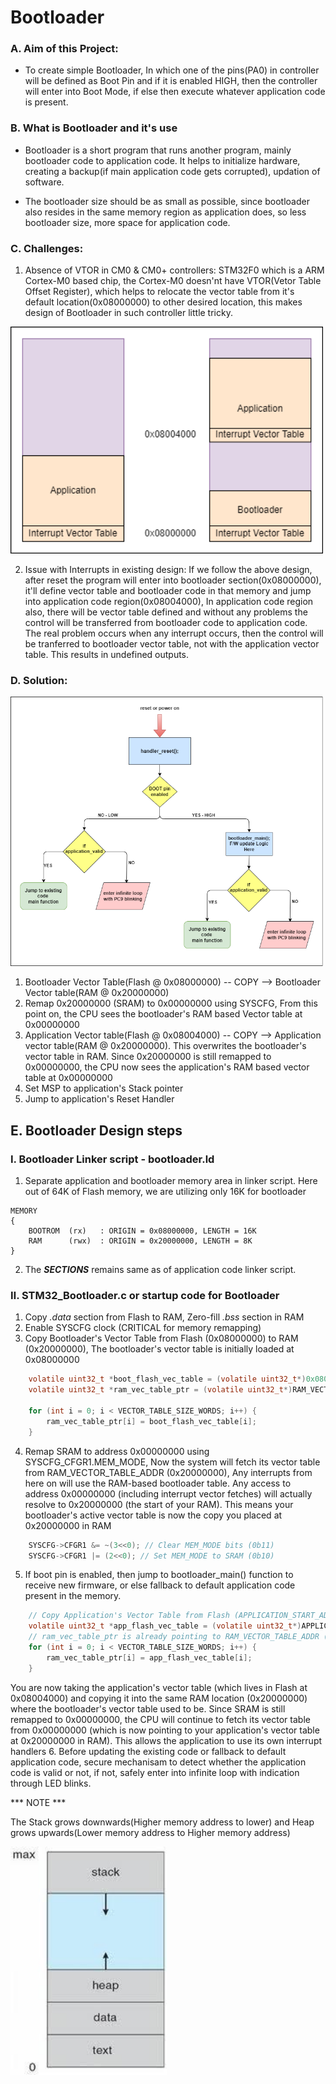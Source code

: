 # Bootloader

### A. Aim of this Project:
* To create simple Bootloader, In which one of the pins(PA0) in controller will be defined as Boot Pin and if it is enabled HIGH, then the controller will enter into Boot Mode, if else then execute whatever application code is present.

### B. What is Bootloader and it's use

* Bootloader is a short program that runs another program, mainly bootloader code to application code. It helps to initialize hardware, creating a backup(if main application code gets corrupted), updation of software.<br>

* The bootloader size should be as small as possible, since bootloader also resides in the same memory region as application does, so less bootloader size, more space for application code.<br>

### C. Challenges:

1. Absence of VTOR in CM0 & CM0+ controllers: STM32F0 which is a ARM Cortex-M0 based chip, the Cortex-M0 doesn'nt have VTOR(Vetor Table Offset Register), which helps to relocate the vector table from it's default location(0x08000000) to other desired location, this makes design of Bootloader in such controller little tricky.<br>

<img src="images/mem_boot_app.drawio.png" alt="alt text" width="500"><br>

2. Issue with Interrupts in existing design: If we follow the above design, after reset the program will enter into bootloader section(0x08000000), it'll define vector table and bootloader code in that memory and jump into application code region(0x08004000), In application code region also, there will be vector table defined and without any problems the control will be transferred from bootloader code to application code. The real problem occurs when any interrupt occurs, then the control will be tranferred to bootloader vector table, not with the application vector table. This results in undefined outputs.<br>

### D. Solution: 

<img src="images/bootloader_flow.drawio.png" alt="alt text" width="500"><br>

1. Bootloader Vector Table(Flash @ 0x08000000) -- COPY --> Bootloader Vector table(RAM @ 0x20000000)
2. Remap 0x20000000 (SRAM) to 0x00000000 using SYSCFG, From this point on, the CPU sees the bootloader's RAM based Vector table at 0x00000000
3. Application Vector table(Flash @ 0x08004000) -- COPY --> Application vector table(RAM @ 0x20000000). This overwrites the bootloader's vector table in RAM. Since 0x20000000 is still remapped to 0x00000000, the CPU now sees the application's RAM based vector table at 0x00000000
4. Set MSP to application's Stack pointer
5. Jump to application's Reset Handler

## E. Bootloader Design steps
### Ⅰ. Bootloader Linker script - bootloader.ld

1. Separate application and bootloader memory area in linker script. Here out of 64K of Flash memory, we are utilizing only 16K for bootloader<br>
```
MEMORY
{
    BOOTROM  (rx)   : ORIGIN = 0x08000000, LENGTH = 16K
    RAM      (rwx)  : ORIGIN = 0x20000000, LENGTH = 8K
}
```
2. The ***SECTIONS*** remains same as of application code linker script.

### Ⅱ. STM32_Bootloader.c or startup code for Bootloader

1. Copy *.data* section from Flash to RAM, Zero-fill *.bss* section in RAM<br>
2. Enable SYSCFG clock (CRITICAL for memory remapping)<br>
3. Copy Bootloader's Vector Table from Flash (0x08000000) to RAM (0x20000000), The bootloader's vector table is initially loaded at 0x08000000<br>
```C
    volatile uint32_t *boot_flash_vec_table = (volatile uint32_t*)0x08000000;
    volatile uint32_t *ram_vec_table_ptr = (volatile uint32_t*)RAM_VECTOR_TABLE_ADDR; // RAM_VECTOR_TABLE_ADDR = 0x20000000

    for (int i = 0; i < VECTOR_TABLE_SIZE_WORDS; i++) {
        ram_vec_table_ptr[i] = boot_flash_vec_table[i];
    }
```
4. Remap SRAM to address 0x00000000 using SYSCFG_CFGR1.MEM_MODE, Now the system will fetch its vector table from RAM_VECTOR_TABLE_ADDR (0x20000000), Any interrupts from here on will use the RAM-based bootloader table. Any access to address 0x00000000 (including interrupt vector fetches) will actually resolve to 0x20000000 (the start of your RAM). This means your bootloader's active vector table is now the copy you placed at 0x20000000 in RAM
```C
    SYSCFG->CFGR1 &= ~(3<<0); // Clear MEM_MODE bits (0b11)
    SYSCFG->CFGR1 |= (2<<0); // Set MEM_MODE to SRAM (0b10)
```
5. If boot pin is enabled, then jump to bootloader_main() function to receive new firmware, or else fallback to default application code present in the memory.
```C
    // Copy Application's Vector Table from Flash (APPLICATION_START_ADDR) to RAM (RAM_VECTOR_TABLE_ADDR)
    volatile uint32_t *app_flash_vec_table = (volatile uint32_t*)APPLICATION_START_ADDR;
    // ram_vec_table_ptr is already pointing to RAM_VECTOR_TABLE_ADDR (0x20000000)
    for (int i = 0; i < VECTOR_TABLE_SIZE_WORDS; i++) {
        ram_vec_table_ptr[i] = app_flash_vec_table[i];
    }
```
You are now taking the application's vector table (which lives in Flash at 0x08004000) and copying it into the same RAM location (0x20000000) where the bootloader's vector table used to be. Since SRAM is still remapped to 0x00000000, the CPU will continue to fetch its vector table from 0x00000000 (which is now pointing to your application's vector table at 0x20000000 in RAM). This allows the application to use its own interrupt handlers
6. Before updating the existing code or fallback to default application code, secure mechanisam to detect whether the application code is valid or not, if not, safely enter into infinite loop with indication through LED blinks.

*** NOTE ***

The Stack grows downwards(Higher memory address to lower) and Heap grows upwards(Lower memory address to Higher memory address)<br>

<img src="images/stack_n_heap.png" alt="alt text" width="250"><br>
